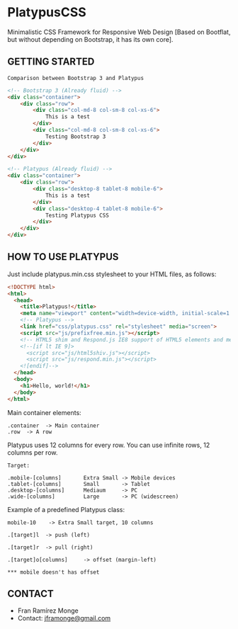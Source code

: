 # PlatypusCSS #

Minimalistic CSS Framework for Responsive Web Design [Based on Bootflat, but without depending on Bootstrap, it has its own core].

## GETTING STARTED ##

	Comparison between Bootstrap 3 and Platypus

```html
<!-- Bootstrap 3 (Already fluid) --> 
<div class="container">
	<div class="row">
		<div class="col-md-8 col-sm-8 col-xs-6">
			This is a test
		</div>
		<div class="col-md-8 col-sm-8 col-xs-6">
			Testing Bootstrap 3
		</div>
	</div>
</div>

<!-- Platypus (Already fluid) --> 
<div class="container"> 
	<div class="row">
		<div class="desktop-8 tablet-8 mobile-6">
			This is a test
		</div>
		<div class="desktop-4 tablet-8 mobile-6">
			Testing Platypus CSS
		</div>
	</div>
</div>
```

## HOW TO USE PLATYPUS ##

Just include platypus.min.css stylesheet to your HTML files, as follows:

```html
<!DOCTYPE html>
<html>
  <head>
    <title>Platypus!</title>
    <meta name="viewport" content="width=device-width, initial-scale=1.0">
    <!-- Platypus -->
    <link href="css/platypus.css" rel="stylesheet" media="screen">    
    <script src="js/prefixfree.min.js"></script>
    <!-- HTML5 shim and Respond.js IE8 support of HTML5 elements and media queries -->
    <!--[if lt IE 9]>
      <script src="js/html5shiv.js"></script>
      <script src="js/respond.min.js"></script>
    <![endif]-->    
  </head>
  <body>
    <h1>Hello, world!</h1>
  </body>
</html>
```

Main container elements:

	.container  -> Main container
	.row  -> A row

Platypus uses 12 columns for every row. You can use infinite rows, 12 columns per row. 

	Target:

	.mobile-[columns] 		Extra Small -> Mobile devices 
	.tablet-[columns] 		Small       -> Tablet
	.desktop-[columns] 		Mediaum     -> PC
	.wide-[columns] 		Large       -> PC (widescreen) 

Example of a predefined Platypus class: 

	mobile-10    -> Extra Small target, 10 columns 

	.[target]l 	-> push (left)

	.[target]r 	-> pull (right)

	.[target]o[columns] 	-> offset (margin-left)

	*** mobile doesn't has offset

## CONTACT ##

* Fran Ramírez Monge
* Contact: jframonge@gmail.com